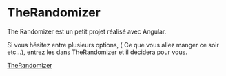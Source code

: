 # TheRandomizer

The Randomizer est un petit projet réalisé avec Angular.

Si vous hésitez entre plusieurs options, ( Ce que vous allez manger ce soir etc...), entrez les dans TheRandomizer et il décidera pour vous.

[TheRandomizer](https://i.imgur.com/9GoJzeO.png)